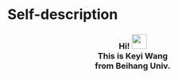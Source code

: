 # Self-description
<h3 align="center"> Hi! <img src="https://raw.githubusercontent.com/MartinHeinz/MartinHeinz/master/wave.gif" width="30px"><br/>
This is Keyi Wang<br/>from Beihang Univ.
